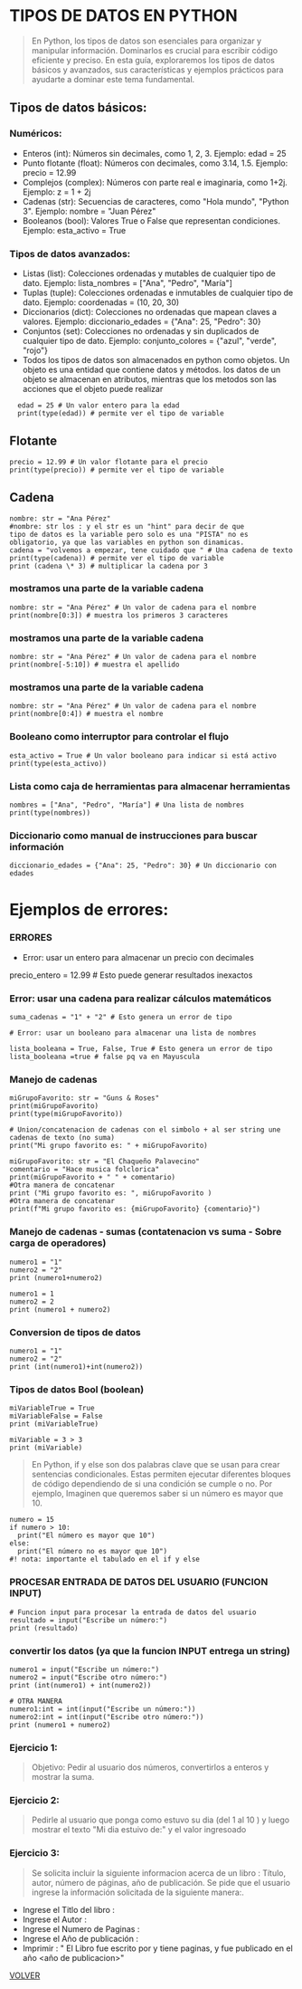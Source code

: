 # TIPOS DE DATOS EN PYTHON

> En Python, los tipos de datos son esenciales para organizar y manipular información. Dominarlos es crucial para escribir código eficiente y preciso. En esta guía, exploraremos los tipos de datos básicos y avanzados, sus características y ejemplos prácticos para ayudarte a dominar este tema fundamental.

## Tipos de datos básicos:

### Numéricos:

- Enteros (int): Números sin decimales, como 1, 2, 3. Ejemplo: edad = 25
- Punto flotante (float): Números con decimales, como 3.14, 1.5.
  Ejemplo: precio = 12.99
- Complejos (complex): Números con parte real e imaginaria, como 1+2j. Ejemplo: z = 1 + 2j
- Cadenas (str): Secuencias de caracteres, como "Hola mundo", "Python 3". Ejemplo: nombre = "Juan Pérez"
- Booleanos (bool): Valores True o False que representan condiciones. Ejemplo: esta_activo = True

### Tipos de datos avanzados:

- Listas (list): Colecciones ordenadas y mutables de cualquier tipo de dato. Ejemplo: lista_nombres = ["Ana", "Pedro", "María"]
- Tuplas (tuple): Colecciones ordenadas e inmutables de cualquier tipo de dato. Ejemplo: coordenadas = (10, 20, 30)
- Diccionarios (dict): Colecciones no ordenadas que mapean claves a valores. Ejemplo: diccionario_edades = {"Ana": 25, "Pedro": 30}
- Conjuntos (set): Colecciones no ordenadas y sin duplicados de cualquier tipo de dato. Ejemplo: conjunto_colores = {"azul", "verde", "rojo"}
- Todos los tipos de datos son almacenados en python como objetos. Un objeto es una entidad que contiene datos y métodos. los datos de un objeto se almacenan en atributos, mientras que los metodos son las acciones que el objeto puede realizar

```
  edad = 25 # Un valor entero para la edad
  print(type(edad)) # permite ver el tipo de variable
```

## Flotante

```
precio = 12.99 # Un valor flotante para el precio
print(type(precio)) # permite ver el tipo de variable
```

## Cadena

```
nombre: str = "Ana Pérez"
#nombre: str los : y el str es un "hint" para decir de que
tipo de datos es la variable pero solo es una "PISTA" no es obligatorio, ya que las variables en python son dinamicas.
cadena = "volvemos a empezar, tene cuidado que " # Una cadena de texto
print(type(cadena)) # permite ver el tipo de variable
print (cadena \* 3) # multiplicar la cadena por 3
```

### mostramos una parte de la variable cadena

```
nombre: str = "Ana Pérez" # Un valor de cadena para el nombre
print(nombre[0:3]) # muestra los primeros 3 caracteres
```

### mostramos una parte de la variable cadena

```
nombre: str = "Ana Pérez" # Un valor de cadena para el nombre
print(nombre[-5:10]) # muestra el apellido
```

### mostramos una parte de la variable cadena

```
nombre: str = "Ana Pérez" # Un valor de cadena para el nombre
print(nombre[0:4]) # muestra el nombre
```

### Booleano como interruptor para controlar el flujo

```
esta_activo = True # Un valor booleano para indicar si está activo
print(type(esta_activo))
```

### Lista como caja de herramientas para almacenar herramientas

```
nombres = ["Ana", "Pedro", "María"] # Una lista de nombres
print(type(nombres))
```

### Diccionario como manual de instrucciones para buscar información

```
diccionario_edades = {"Ana": 25, "Pedro": 30} # Un diccionario con edades
```

# Ejemplos de errores:

### ERRORES

- Error: usar un entero para almacenar un precio con decimales

precio_entero = 12.99 # Esto puede generar resultados inexactos

### Error: usar una cadena para realizar cálculos matemáticos

```
suma_cadenas = "1" + "2" # Esto genera un error de tipo

# Error: usar un booleano para almacenar una lista de nombres

lista_booleana = True, False, True # Esto genera un error de tipo
lista_booleana =true # false pq va en Mayuscula
```

### Manejo de cadenas

```
miGrupoFavorito: str = "Guns & Roses"
print(miGrupoFavorito)
print(type(miGrupoFavorito))

# Union/concatenacion de cadenas con el simbolo + al ser string une cadenas de texto (no suma)
print("Mi grupo favorito es: " + miGrupoFavorito)

miGrupoFavorito: str = "El Chaqueño Palavecino"
comentario = "Hace musica folclorica"
print(miGrupoFavorito + " " + comentario)
#Otra manera de concatenar
print ("Mi grupo favorito es: ", miGrupoFavorito )
#Otra manera de concatenar
print(f"Mi grupo favorito es: {miGrupoFavorito} {comentario}")
```

### Manejo de cadenas - sumas (contatenacion vs suma - Sobre carga de operadores)

```
numero1 = "1"
numero2 = "2"
print (numero1+numero2)

numero1 = 1
numero2 = 2
print (numero1 + numero2)

```

### Conversion de tipos de datos

```
numero1 = "1"
numero2 = "2"
print (int(numero1)+int(numero2))
```

### Tipos de datos Bool (boolean)

```
miVariableTrue = True
miVariableFalse = False
print (miVariableTrue)

miVariable = 3 > 3
print (miVariable)
```

> En Python, if y else son dos palabras clave que se usan para crear sentencias condicionales. Estas permiten ejecutar diferentes bloques de código dependiendo de si una condición se cumple o no.
> Por ejemplo, Imaginen que queremos saber si un número es mayor que 10.

```
numero = 15
if numero > 10:
  print("El número es mayor que 10")
else:
  print("El número no es mayor que 10")
#! nota: importante el tabulado en el if y else
```

### PROCESAR ENTRADA DE DATOS DEL USUARIO (FUNCION INPUT)

```
# Funcion input para procesar la entrada de datos del usuario
resultado = input("Escribe un número:")
print (resultado)
```

### convertir los datos (ya que la funcion INPUT entrega un string)

```
numero1 = input("Escribe un número:")
numero2 = input("Escribe otro número:")
print (int(numero1) + int(numero2))

# OTRA MANERA
numero1:int = int(input("Escribe un número:"))
numero2:int = int(input("Escribe otro número:"))
print (numero1 + numero2)
```

### Ejercicio 1:

> Objetivo: Pedir al usuario dos números, convertirlos a enteros y mostrar la suma.

### Ejercicio 2:

> Pedirle al usuario que ponga como estuvo su dia (del 1 al 10 ) y luego mostrar el texto "Mi dia estuivo de:" y el valor ingresoado

### Ejercicio 3:

> Se solicita incluir la siguiente informacion acerca de un libro :
> Título, autor, número de páginas, año de publicación.
> Se pide que el usuario ingrese la información solicitada de la siguiente manera:.

- Ingrese el Titlo del libro :
- Ingrese el Autor :
- Ingrese el Numero de Paginas :
- Ingrese el Año de publicación :
- Imprimir : " El Libro <nombre del libro> fue escrito por <autor> y tiene <numero de paginas> paginas, y fue publicado en el año <año de publicacion>"

[VOLVER](readme.md)
